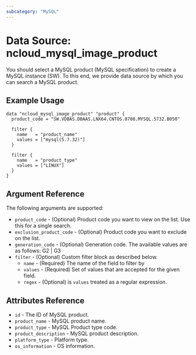 ```yaml
---
subcategory: "MySQL"
---
```



# Data Source: ncloud_mysql_image_product

You should select a MySQL product (MySQL specification) to create a MySQL instance (SW).
To this end, we provide data source by which you can search a MySQL product.

## Example Usage

```hcl
data "ncloud_mysql_image_product" "product" {
  product_code = "SW.VDBAS.DBAAS.LNX64.CNTOS.0708.MYSQL.5732.B050"

  filter {
    name   = "product_name"
    values = ["mysql(5.7.32)"]
  }
  
  filter {
    name   = "product_type"
    values = ["LINUX"]
  }
}
```

## Argument Reference

The following arguments are supported:

* `product_code` - (Optional) Product code you want to view on the list. Use this for a single search.
* `exclusion_product_code` - (Optional) Product code you want to exclude on the list.
* `generation_code` - (Optional) Generation code. The available values are as follows: G2 | G3
* `filter` - (Optional) Custom filter block as described below.
  * `name` - (Required) The name of the field to filter by
  * `values` - (Required) Set of values that are accepted for the given field.
  * `regex` - (Optional) is `values` treated as a regular expression.

## Attributes Reference

* `id` - The ID of MySQL product.
* `product_name` - MySQL product name.
* `product_type` - MySQL Product type code.
* `product_description` - MySQL product description.
* `platform_type` - Platform type.
* `os_information` - OS information.
